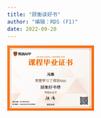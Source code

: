 ```yaml
---
title: "顾衡读好书"
author: "编辑：RDS (F1)"
date: 2022-09-20
---
```

<!-- ![](./课程毕业证书.jpeg) -->

<img src="./fig/课程毕业证书.jpeg" width=40%  align=center />


